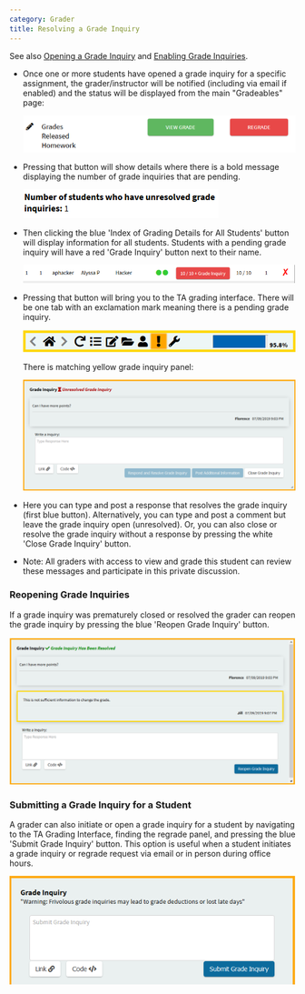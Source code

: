 ```yaml
---
category: Grader
title: Resolving a Grade Inquiry
---
```


See also [Opening a Grade Inquiry](../student/grade_inquiry_student)
and [Enabling Grade Inquiries](../instructor/grade_inquiry_instructor).

* Once one or more students have opened a grade inquiry for a specific
  assignment, the grader/instructor will be notified (including via
  email if enabled) and the status will be displayed from the main
  "Gradeables" page:

  ![](/images/grade_inquiry/instructor_pending_grade_inquiry_gradeable_page.PNG)

* Pressing that button will show details where there is a bold message
  displaying the number of grade inquiries that are pending.

  ![](/images/grade_inquiry/instructor_grade_inquiry_bold.PNG)  

* Then clicking the blue 'Index of Grading Details for All Students'
  button will display information for all students. Students with a pending grade inquiry will have a red 'Grade
  Inquiry' button next to their name.

  ![](/images/grade_inquiry/instructor_red_grade_inquiry_button.PNG)

* Pressing that button will bring you to the TA grading
  interface. There will be one tab with an exclamation mark meaning
  there is a pending grade inquiry.

  ![](/images/grade_inquiry/grading_toolbar_exclamation_icon.PNG)

  There is matching yellow grade inquiry panel:

  ![](/images/grade_inquiry/instructor_grade_inquiry_panel.PNG)  

* Here you can type and post a response that resolves the grade inquiry (first blue button).  Alternatively, 
  you can type and post a comment but leave the grade inquiry open (unresolved).   Or, you can also close or resolve the grade
  inquiry without a response by pressing the white 'Close Grade Inquiry' button.

* Note: All graders with access to view and grade this student can
  review these messages and participate in this private discussion.


### Reopening Grade Inquiries

If a grade inquiry was prematurely closed or resolved the grader can reopen the grade inquiry by pressing the blue 'Reopen Grade Inquiry' button.

![](/images/grade_inquiry/instructor_reload_grade_inquiry.PNG)

### Submitting a Grade Inquiry for a Student

A grader can also initiate or open a grade inquiry for a student by navigating to
the TA Grading Interface, finding the regrade panel, and pressing
the blue 'Submit Grade Inquiry' button.  This option is useful when a
student initiates a grade inquiry or regrade request via email or in
person during office hours.  

![](/images/grade_inquiry/instructor_grade_inquiry_submit.PNG)
